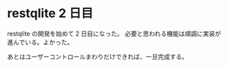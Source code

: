 # restqlite 2 日目

restqlite の開発を始めて 2 日目になった。
必要と思われる機能は順調に実装が進んでいる。よかった。

あとはユーザーコントロールまわりだけできれば、一旦完成する。
